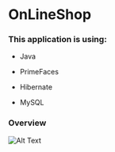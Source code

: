 # OnLineShop

### This application is using:

* Java
- PrimeFaces
+ Hibernate
* MySQL


### Overview
![Alt Text](https://github.com/aleksandramarjanovic/OnLineShop)
